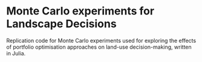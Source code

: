 # Monte Carlo experiments for Landscape Decisions

Replication code for Monte Carlo experiments used for exploring the effects of portfolio optimisation approaches on land-use decision-making, written in Julia.
